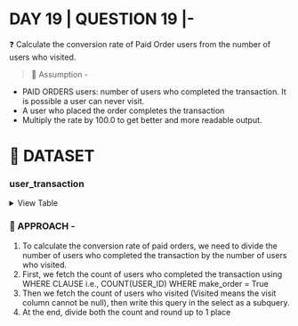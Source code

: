 
# DAY 19 | QUESTION 19 |-
❓  Calculate the conversion rate of Paid Order users from the number of users who visited.
> 📍 Assumption -
 - PAID ORDERS users: number of users who completed the transaction. It is possible a user can never visit.
 - A user who placed the order completes the transaction
 - Multiply the rate by 100.0 to get better and more readable output.

 # **:file_folder: DATASET**
   ### **user_transaction**

 <details><summary>
 View Table
 </summary>
The user_transaction table captures all the information related to each user with a unique user_id, how many he/she has visited or the order has been placed or not?


 | user_id  | visit      | make_order    |
 | ------- | ---------- | ---------- | 
 | 4a495637    |  2    | true   |
 | 0288950d    |  3      | false     |
 | 434d93d7    |  4     | true       |
 | 0cf653b3    |  5     | true       |
 | e4046cd7796c  |  0    | false    |
 | 4e5cc7cc3743    |  1      | false   |
 | 10bc8ea99240    |  6     | true     |
 | 545a8c79deab    |  3     | false     |
 | d9de62380374    |  3     | true     |
 | 768ec99c    |  7    | true    |
 | e4c9a45e1c2c    |  0     | false     | 

 </details>


### 🎯 APPROACH -
1. To calculate the conversion rate of paid orders, we need to divide the number of users who completed the transaction by the number of users who visited.
2. First, we fetch the count of users who completed the transaction using WHERE CLAUSE i.e., COUNT(USER_ID) WHERE make_order = True
3. Then we fetch the count of users who visited (Visited means the visit column cannot be null), then write this query in the select as a subquery.
4. At the end, divide both the count and round up to 1 place



